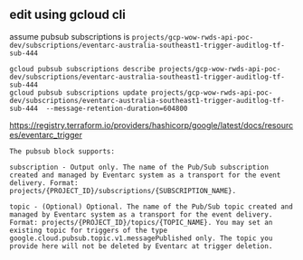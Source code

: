 ## edit using gcloud cli

assume pubsub subscriptions is `projects/gcp-wow-rwds-api-poc-dev/subscriptions/eventarc-australia-southeast1-trigger-auditlog-tf-sub-444`
```
gcloud pubsub subscriptions describe projects/gcp-wow-rwds-api-poc-dev/subscriptions/eventarc-australia-southeast1-trigger-auditlog-tf-sub-444
gcloud pubsub subscriptions update projects/gcp-wow-rwds-api-poc-dev/subscriptions/eventarc-australia-southeast1-trigger-auditlog-tf-sub-444  --message-retention-duration=604800
```


https://registry.terraform.io/providers/hashicorp/google/latest/docs/resources/eventarc_trigger

```
The pubsub block supports:

subscription - Output only. The name of the Pub/Sub subscription created and managed by Eventarc system as a transport for the event delivery. Format: projects/{PROJECT_ID}/subscriptions/{SUBSCRIPTION_NAME}.

topic - (Optional) Optional. The name of the Pub/Sub topic created and managed by Eventarc system as a transport for the event delivery. Format: projects/{PROJECT_ID}/topics/{TOPIC_NAME}. You may set an existing topic for triggers of the type google.cloud.pubsub.topic.v1.messagePublished only. The topic you provide here will not be deleted by Eventarc at trigger deletion.

```